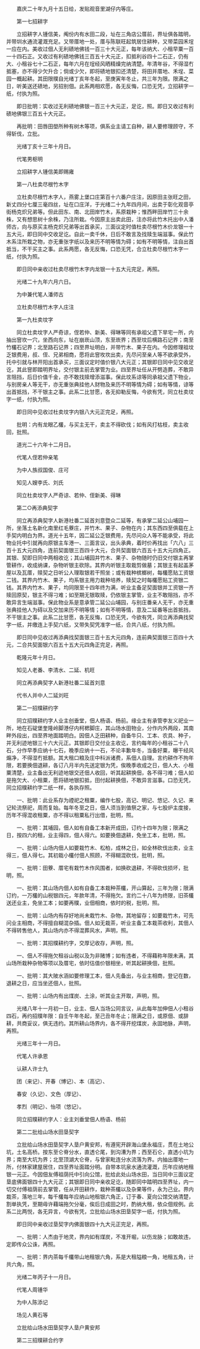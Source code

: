 <!-- { "loadSidebar": true } -->

　　嘉庆二十年九月十五日给，发贴观音里湖仔内等庄。 

　　第一七招耕字 

　　立招耕字人锺信美，阄份内有水田二段，址在三角店公厝前，界址俱各踏明，并带圳水通流灌溉充足。又带厝地一处，厝与陈联旺起筑居住耕种，又带菜园禾埕一应在内。美收过佃人无利碛地佛钱一百三十大元正，每年该纳大、小租早粟一百一十四石正。又收过有利碛地佛钱三百五十大元正，扣抵利谷四十二石正，仍有大、小租谷七十二石正，每年六月在埕经风晒精燥完纳清楚。年清年谷，不得湿冇抵塞，亦不得少欠升合；倘或少欠，即将碛地银扣还清楚，将田并厝地、禾埕、菜园一概起耕。其田限贌自光绪丁亥年冬起，至庚寅年冬止，共三年为限。限满之日，听美送还碛地，另招别佃。此系两相欢愿，各无反悔，口恐无凭，立招耕字一纸，付执为照。 

　　即日批明：实收过无利碛地佛银一百三十大元正，足讫，照。即日又收过有利碛地佛银三百五十大元正。 

　　再批明：田唇田壆所种有树木等项，俱系业主请工自种，耕人要修理顾守，不得斩伐，立批。 

　　光绪丁亥十三年十月日。 

　　代笔男枢明 

　　立招耕字人锺信美即赐雍 

　　第一八杜卖尽根竹木字 

　　立杜卖尽根竹木字人，燕雾上堡口庄第百十六番户庄注，因原田主张旺之田，新丈四分七厘三毫四丝，址在口庄洋，于光绪二十九年四月间，出卖于彰化观音亭街杨克炽兄弟等。但此田东、南、北田岸竹木，系原栽种；惟西畔田岸竹三十余株，又有想思树十余株，乃注所栽。今因原主出卖此田，注亦将此竹木托出中人潘师古，向与原买主杨克炽兄弟等出首承买，三面议定时值杜卖尽根竹木价龙银一十五大元，即日同中交收足讫。自此一卖千休，日后不敢言及找赎生端滋事。保此竹木系注所栽之物，亦无重张字纸以及来历不明等情为碍；如有不明等情，注自出首抵当，不干买主之事。此系两愿，各无反悔，口恐无凭，合立杜卖尽根竹木字一纸，付执为照。 

　　即日同中亲收过杜卖尽根竹木字内龙银一十五大元完足，再照。 

　　光绪二十九年六月六日。 

　　为中兼代笔人潘师古 

　　立杜卖尽根竹木字人庄注 

　　第一九杜卖坟字 

　　同立杜卖坟字人严奇谅，侄若仲、新美、得琳等同有承祖父遗下旱宅一所，内抽出窨坎一穴，坐西向东，址在崩崁山顶，东至崁界；西至坟后横路石记界；南至竹欉石记界；北至路石记界；四至界址明白，并带竹木、果子在内。今因修理祖坟乏银费用，叔、侄、兄弟相商，愿将此窨坆坎出卖，先尽问至亲人等不欲承受外，托中引就与林开阳出首承买，三面议定时值价银八大元正；其银即日同中见交收足讫，其此窨即踏明界址，交付银主前去掌管为业。四至界址任从开劈造葬，不敢异言阻挡，后日价值千金，亦不敢找赎增添滋事。保此坟系谅等同承祖父遗下物业，与别房亲人等无干，亦无重张典挂他人财物及来历不明等情为碍；如有等情，谅等出首抵挡，不干银主之事。此系二比甘愿，各无抑勒反悔，今欲有凭，同立杜卖坟字一纸，付执为照。 

　　即日同中见收过杜卖坟字内银八大元正完足，再照。 

　　批明：内有龙眼乙欉，与买主无干，卖主不得砍伐；如有风打枯枝，卖主收回，批照。 

　　道光二十六年十二月日。 

　　代笔人侄若仲亲笔 

　　为中人族叔国俊、庄可 

　　知见人嫂李氏、刘氏 

　　同立杜卖坟字人严奇谅、若仲、侄新美、得琳 

　　第二○再添典契字 

　　同立再添典契字人新港社番二延首刘意暨众二延等，有承掌二延公山埔园一所，坐落土名新化南里红毛藔庄，并竹木、果子、杂物在内；其东西四至俱载在上手契内明白为界。道光十五年，因二延公乏银费用，先尽问众人等不能承受，将此物业托中引就再向原银主车港一、三面言议，出头承典，着时价再找出「六八」三百十五大元四角，连前契面银三百四十大元，合共契面银六百五十五大元四角正。其银、契即日同中两相收讫；其山埔园并竹木、果子、杂物随时仍旧交付银主再掌管耕作，收成纳课，杂物听银主砍除。其界内听银主取栽剪做墓；其银主有起盖茅屋以及瓦厝，赎契之日听公人理取银若干照坐；或有栽种槟榔树，每欉愿贴工资银二钱。其界内竹木、果子，均系银主用力栽种培养，赎契之时每欉愿贴工资银二钱。其界内竹木、果子，均同限至十四年终为满，听业主备足契面银并工资银一齐赎回原契，银主不得刁难；如至期无银取赎，仍依银主掌管，业主不敢阻挡，亦不敢异言生端滋事。保此物业系是意承管二延公山埔园，与别庄番亲人无干，亦无重张典挂他人为碍以及交加来历不明等情；如有不明等情，意及二延番等出首抵挡，不干银主之事。此系二比甘愿，各无反悔，口恐无凭，今欲有凭，同立再添典找契字一纸，并缴连上手契六纸，又带失契凭准字一纸，合共八纸，付执为照。 

　　即日同中见收过再添典找契面银三百十五大元四角，连前典契面银三百四十大元，二合共契面银六百五十五大元四角正完足，再照。 

　　乾隆元年十月日。 

　　知见人老番、李清水、二延、机旺 

　　同立再添典契字人新港社番二延首刘意 

　　代书人并中人二延刘旺 

　　第二一招贌耕约字 

　　同立招贌耕约字人业主创垂堂，佃人杨语、杨前。缘业主有承管李友义祀业一所，地在石碇堡奎隆岭脚港仔内柯楒脚庄，其山场水田物业，分作内外两段，其南畔外段出，四至界地面踏明白。因佃人乏田耕种，自备牛只、工本、农具、种子，并无利迹地银三十六大元正。其银即日交付业主收讫，言约每年的小租谷二十八石，分作早季应纳十七石，晚季应纳十一石，不论丰歉年冬，当备好粟，曝干经风煽净，不得湿冇抵额。其大租口粮及庄中科派诸费，系佃人自理。言约耕作不拘年限，若要换佃退耕，各订八月半内先送定银为凭，俟晚季收成之日，佃人大、小租粟清楚，业主备出无利迹地银交还佃人收回，听其起耕换佃，各不得刁难；佃人如是拖欠大、小租粟，愿将碛地银扣抵，田付起耕换佃，不敢异言滋事。口恐无凭，同立招贌耕约字二纸一样，各执存照。 

　　一、批明：此业系存为禋祀之租粟，编作七股，高记、明记、悠记、久记、来记轮流祭祀，周而复始。每年冬至之日，佃人须当到值祭之家，与七股炉主度接，历年不得混收租粟，亦不得以租粟私行出借，批明，照。 

　　一、批明：其埔园，佃人如有自备工本新开成田，订约十四年为限；限满之日，按四六的租，业主得四，佃人得六。如要换佃退耕，免坐工本，批明，照。 

　　一、批明：山场内佃人如要栽竹木、松柏，成林之日，如全林砍伐出卖，业主得三，佃人得七。其初栽小欉付佃人照顾，不得糊混砍伐，批明，照。 

　　一、批明：田藔、厝宅有栽竹木作风围者，如换砍退耕，不得砍伐损坏，批明，照。 

　　一、批明：其山场内佃人如有自备工本栽种茶欉，开山算起，三年为限；限满订约，一万欉的山税银四元，年款年清，不得拖欠。言约二十八年为终限，旧茶欉送还业主，免坐工本；如要再贌，业佃相商，依时的税，批明，照。 

　　一、批明：山场内有存好地尚未栽竹木、杂物，其地留存；如要栽竹木，可先问业主相商，不得擅自糊混杂插。佃人如无栽茶，听业主备工本栽茶收利，其佃人不得转售他人，其山场内亦不得混葬风水，声明，照。 

　　一、批明：其招贌耕约字，交厚记收存，声明，照。 

　　一、佃人不得拖欠租谷山税以及为非赌博；如有违者，不得藉称年限未满，其山场所栽种杂物等项以及厝宅，依时估值价银相坐，听其起耕换佃，批照。 

　　一、批明：其大陂水涵如要修理工本，佃人先备出，与业主相商，登记在数，退耕之日，应当坐还佃人，批照。 

　　一、批明：山场内有出煤炭、土涂，听其业主开取，声明，照。 

　　光绪八年十一月初一日，业主、佃人当场公同言议，从此每年加伸佃人小租谷四石，再约招贌年限：自壬午年冬起，至己丑年冬止；限满之日，或原佃、或辞耕，共商妥议，俱无违约。其所耕山场界内，各不得开挖煤炭，永固地脉，声明，再照。 

　　光绪三年十一月日。 

　　代笔人许承恩 

　　认耕人许士九 

　　团（来记）、开春（博记）、本（高记）、 

　　春安（久记）、文色（厚记）、 

　　孝烈（明记）、怡项（悠记）。 

　　同立招贌耕约字人：业主刘垂堂佃人杨语、杨前 

　　第二二批给山场水田垦契字 

　　立批给山场水田垦契字人垦户黄安邦，有遵宪开辟海山堡永福庄，贯在土地公坑，土名高桥。按东至仑脊分水，直透仑尾，到沟漕为界；西至石仑，直透小坑为界；南至大坑为界；北至顶湖大仑脊，与曾家毗连分水流落为界。内抽出厝地一所，付林家建屋居住，四至界址面踏分明。自带本坑泉水通流灌溉，历年应纳地租银一元正。今因佃友傅祖荫托中引向公馆，批给此处山场水田，当日同中三面议定垦底佛面银四十九大元正；其银即日同中亲收足讫，随即同中踏明四至界址，内一切交付傅祖荫前去掌管，任从开田耕作，栽种茶欉以及杂果等件，永为己业。界内栽茶，落地三年，每千欉每年应纳山地租银六角正，订于春、夏向公馆交纳清楚，割单执凭，至期毋许藉端拖欠分毫，俟后日成田之时，酌纳大租，依众佃规例。此系二比两悦，各无异言，今欲有凭，立批给山场水田垦契字一纸，付执为照。 

　　即日同中亲收过垦契字内佛面银四十九大元正完足，再照。 

　　一、批明：人杰由于地灵，界内如有煤炭，不准开堀，以伤龙脉；如敢故违，定即传众公诛，再照。 

　　一、批明：界内茶每千欉带山地租银六角，系是大租隘粮一角，地租五角，计共六角，照。 

　　光绪二年丙子十一月日。 

　　代笔人周锺华 

　　为中人陈添记 

　　场见人黄石等 

　　立批给山场水田垦契字人垦户黄安邦 

　　第二三招贌耕合约字 

